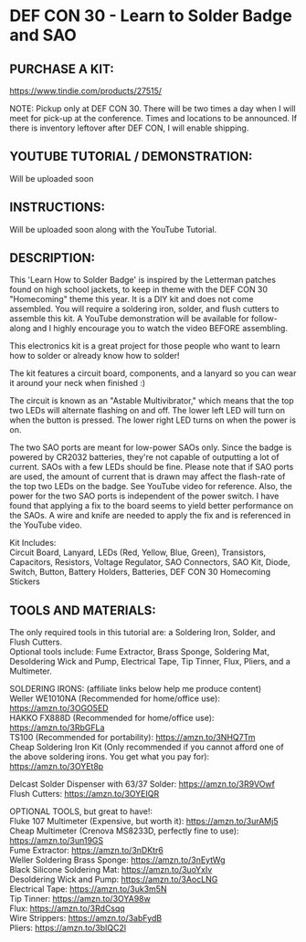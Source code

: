 # DEF CON 30 - Learn to Solder Badge and SAO

## PURCHASE A KIT:
https://www.tindie.com/products/27515/

NOTE: Pickup only at DEF CON 30. There will be two times a day when I will meet for pick-up at the conference. Times and locations to be announced. If there is inventory leftover after DEF CON, I will enable shipping.

## YOUTUBE TUTORIAL / DEMONSTRATION: 
Will be uploaded soon

## INSTRUCTIONS:  
Will be uploaded soon along with the YouTube Tutorial.  

## DESCRIPTION:  
This 'Learn How to Solder Badge' is inspired by the Letterman patches found on high school jackets, to keep in theme with the DEF CON 30 "Homecoming" theme this year.  It is a DIY kit and does not come assembled.  You will require a soldering iron, solder, and flush cutters to assemble this kit.  A YouTube demonstration will be available for follow-along and I highly encourage you to watch the video BEFORE assembling.

This electronics kit is a great project for those people who want to learn how to solder or already know how to solder!

The kit features a circuit board, components, and a lanyard so you can wear it around your neck when finished :)

The circuit is known as an "Astable Multivibrator," which means that the top two LEDs will alternate flashing on and off. The lower left LED will turn on when the button is pressed. The lower right LED turns on when the power is on.

The two SAO ports are meant for low-power SAOs only.  Since the badge is powered by CR2032 batteries, they're not capable of outputting a lot of current.  SAOs with a few LEDs should be fine.  Please note that if SAO ports are used, the amount of current that is drawn may affect the flash-rate of the top two LEDs on the badge.  See YouTube video for reference.  Also, the power for the two SAO ports is independent of the power switch.  I have found that applying a fix to the board seems to yield better performance on the SAOs.  A wire and knife are needed to apply the fix and is referenced in the YouTube video.

Kit Includes:  
Circuit Board, Lanyard, LEDs (Red, Yellow, Blue, Green), Transistors, Capacitors, Resistors, Voltage Regulator, SAO Connectors, SAO Kit, Diode, Switch, Button, Battery Holders, Batteries, DEF CON 30 Homecoming Stickers

## TOOLS AND MATERIALS:  
The only required tools in this tutorial are: a Soldering Iron, Solder, and Flush Cutters.  
Optional tools include: Fume Extractor, Brass Sponge, Soldering Mat, Desoldering Wick and Pump, Electrical Tape, Tip Tinner, Flux, Pliers, and a Multimeter.  

SOLDERING IRONS:  (affiliate links below help me produce content)  
Weller WE1010NA (Recommended for home/office use):  https://amzn.to/3OGO5ED  
HAKKO FX888D (Recommended for home/office use):  https://amzn.to/3RbGFLa  
TS100 (Recommended for portability):  https://amzn.to/3NHQ7Tm  
Cheap Soldering Iron Kit (Only recommended if you cannot afford one of the above soldering irons.  You get what you pay for):  https://amzn.to/3OYEt8p  

Delcast Solder Dispenser with 63/37 Solder:  https://amzn.to/3R9VOwf  
Flush Cutters:  https://amzn.to/3OYEIQR  

OPTIONAL TOOLS, but great to have!:  
Fluke 107 Multimeter (Expensive, but worth it):  https://amzn.to/3urAMj5  
Cheap Multimeter (Crenova MS8233D, perfectly fine to use):  https://amzn.to/3un19GS  
Fume Extractor:  https://amzn.to/3nDKtr6  
Weller Soldering Brass Sponge:  https://amzn.to/3nEytWg  
Black Silicone Soldering Mat:  https://amzn.to/3uoYxIv  
Desoldering Wick and Pump:  https://amzn.to/3AocLNG  
Electrical Tape:  https://amzn.to/3uk3m5N  
Tip Tinner:  https://amzn.to/3OYA98w  
Flux:  https://amzn.to/3RdCsqq  
Wire Strippers:  https://amzn.to/3abFydB  
Pliers:  https://amzn.to/3bIQC2l  
